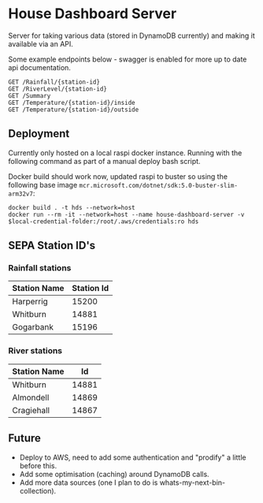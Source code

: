 # House Dashboard Server

Server for taking various data (stored in DynamoDB currently) and making it available via an API.

Some example endpoints below - swagger is enabled for more up to date api documentation.

```
GET /Rainfall/{station-id}
GET /RiverLevel/{station-id}
GET /Summary
GET /Temperature/{station-id}/inside
GET /Temperature/{station-id}/outside
```

## Deployment

Currently only hosted on a local raspi docker instance. Running with the following command as part of a manual deploy bash script.

Docker build should work now, updated raspi to buster so using the following base image `mcr.microsoft.com/dotnet/sdk:5.0-buster-slim-arm32v7`:

```
docker build . -t hds --network=host
docker run --rm -it --network=host --name house-dashboard-server -v $local-credential-folder:/root/.aws/credentials:ro hds 
```

## SEPA Station ID's

### Rainfall stations

| Station Name | Station Id |
|--------------|------------|
| Harperrig    | 15200      |
| Whitburn     | 14881      |
| Gogarbank    | 15196      |

### River stations

| Station Name | Id       |
|--------------|----------|
| Whitburn     | 14881 |
| Almondell    | 14869 |
| Cragiehall   | 14867 |

## Future

- Deploy to AWS, need to add some authentication and "prodify" a little before this.
- Add some optimisation (caching) around DynamoDB calls.
- Add more data sources (one I plan to do is whats-my-next-bin-collection).

